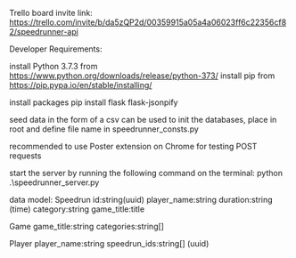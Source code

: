 Trello board invite link: https://trello.com/invite/b/da5zQP2d/00359915a05a4a06023ff6c22356cf82/speedrunner-api

Developer Requirements:

install Python 3.7.3 from https://www.python.org/downloads/release/python-373/
install pip from https://pip.pypa.io/en/stable/installing/

install packages
pip install flask flask-jsonpify

seed data in the form of a csv can be used to init the databases, place in root and define file name in speedrunner_consts.py

recommended to use Poster extension on Chrome for testing POST requests

start the server by running the following command on the terminal:
python .\speedrunner_server.py

data model:
Speedrun
    id:string(uuid)
    player_name:string
    duration:string (time)
    category:string
    game_title:title

Game
    game_title:string
    categories:string[]

Player
    player_name:string
    speedrun_ids:string[] (uuid)
